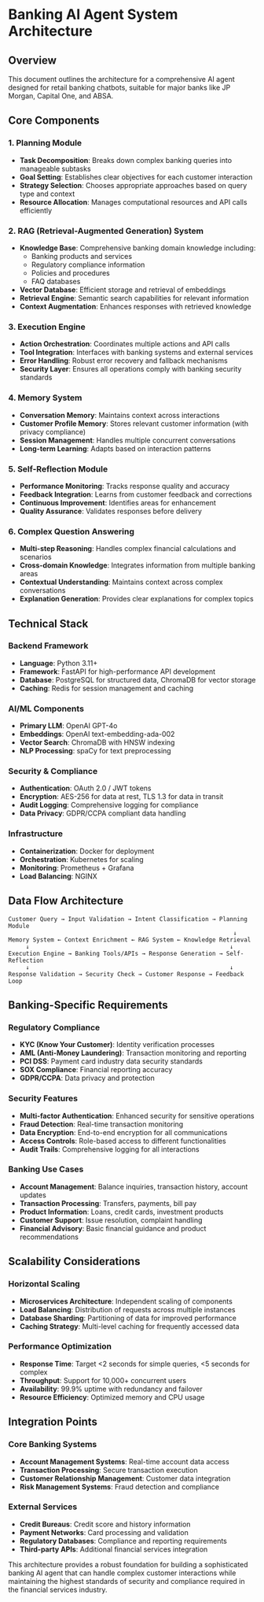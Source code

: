 # Banking AI Agent System Architecture

## Overview
This document outlines the architecture for a comprehensive AI agent designed for retail banking chatbots, suitable for major banks like JP Morgan, Capital One, and ABSA.

## Core Components

### 1. Planning Module
- **Task Decomposition**: Breaks down complex banking queries into manageable subtasks
- **Goal Setting**: Establishes clear objectives for each customer interaction
- **Strategy Selection**: Chooses appropriate approaches based on query type and context
- **Resource Allocation**: Manages computational resources and API calls efficiently

### 2. RAG (Retrieval-Augmented Generation) System
- **Knowledge Base**: Comprehensive banking domain knowledge including:
  - Banking products and services
  - Regulatory compliance information
  - Policies and procedures
  - FAQ databases
- **Vector Database**: Efficient storage and retrieval of embeddings
- **Retrieval Engine**: Semantic search capabilities for relevant information
- **Context Augmentation**: Enhances responses with retrieved knowledge

### 3. Execution Engine
- **Action Orchestration**: Coordinates multiple actions and API calls
- **Tool Integration**: Interfaces with banking systems and external services
- **Error Handling**: Robust error recovery and fallback mechanisms
- **Security Layer**: Ensures all operations comply with banking security standards

### 4. Memory System
- **Conversation Memory**: Maintains context across interactions
- **Customer Profile Memory**: Stores relevant customer information (with privacy compliance)
- **Session Management**: Handles multiple concurrent conversations
- **Long-term Learning**: Adapts based on interaction patterns

### 5. Self-Reflection Module
- **Performance Monitoring**: Tracks response quality and accuracy
- **Feedback Integration**: Learns from customer feedback and corrections
- **Continuous Improvement**: Identifies areas for enhancement
- **Quality Assurance**: Validates responses before delivery

### 6. Complex Question Answering
- **Multi-step Reasoning**: Handles complex financial calculations and scenarios
- **Cross-domain Knowledge**: Integrates information from multiple banking areas
- **Contextual Understanding**: Maintains context across complex conversations
- **Explanation Generation**: Provides clear explanations for complex topics

## Technical Stack

### Backend Framework
- **Language**: Python 3.11+
- **Framework**: FastAPI for high-performance API development
- **Database**: PostgreSQL for structured data, ChromaDB for vector storage
- **Caching**: Redis for session management and caching

### AI/ML Components
- **Primary LLM**: OpenAI GPT-4o
- **Embeddings**: OpenAI text-embedding-ada-002
- **Vector Search**: ChromaDB with HNSW indexing
- **NLP Processing**: spaCy for text preprocessing

### Security & Compliance
- **Authentication**: OAuth 2.0 / JWT tokens
- **Encryption**: AES-256 for data at rest, TLS 1.3 for data in transit
- **Audit Logging**: Comprehensive logging for compliance
- **Data Privacy**: GDPR/CCPA compliant data handling

### Infrastructure
- **Containerization**: Docker for deployment
- **Orchestration**: Kubernetes for scaling
- **Monitoring**: Prometheus + Grafana
- **Load Balancing**: NGINX

## Data Flow Architecture

```
Customer Query → Input Validation → Intent Classification → Planning Module
                                                                ↓
Memory System ← Context Enrichment ← RAG System ← Knowledge Retrieval
     ↓                                                         ↓
Execution Engine → Banking Tools/APIs → Response Generation → Self-Reflection
     ↓                                                         ↓
Response Validation → Security Check → Customer Response → Feedback Loop
```

## Banking-Specific Requirements

### Regulatory Compliance
- **KYC (Know Your Customer)**: Identity verification processes
- **AML (Anti-Money Laundering)**: Transaction monitoring and reporting
- **PCI DSS**: Payment card industry data security standards
- **SOX Compliance**: Financial reporting accuracy
- **GDPR/CCPA**: Data privacy and protection

### Security Features
- **Multi-factor Authentication**: Enhanced security for sensitive operations
- **Fraud Detection**: Real-time transaction monitoring
- **Data Encryption**: End-to-end encryption for all communications
- **Access Controls**: Role-based access to different functionalities
- **Audit Trails**: Comprehensive logging for all interactions

### Banking Use Cases
- **Account Management**: Balance inquiries, transaction history, account updates
- **Transaction Processing**: Transfers, payments, bill pay
- **Product Information**: Loans, credit cards, investment products
- **Customer Support**: Issue resolution, complaint handling
- **Financial Advisory**: Basic financial guidance and product recommendations

## Scalability Considerations

### Horizontal Scaling
- **Microservices Architecture**: Independent scaling of components
- **Load Balancing**: Distribution of requests across multiple instances
- **Database Sharding**: Partitioning of data for improved performance
- **Caching Strategy**: Multi-level caching for frequently accessed data

### Performance Optimization
- **Response Time**: Target <2 seconds for simple queries, <5 seconds for complex
- **Throughput**: Support for 10,000+ concurrent users
- **Availability**: 99.9% uptime with redundancy and failover
- **Resource Efficiency**: Optimized memory and CPU usage

## Integration Points

### Core Banking Systems
- **Account Management Systems**: Real-time account data access
- **Transaction Processing**: Secure transaction execution
- **Customer Relationship Management**: Customer data integration
- **Risk Management Systems**: Fraud detection and compliance

### External Services
- **Credit Bureaus**: Credit score and history information
- **Payment Networks**: Card processing and validation
- **Regulatory Databases**: Compliance and reporting requirements
- **Third-party APIs**: Additional financial services integration

This architecture provides a robust foundation for building a sophisticated banking AI agent that can handle complex customer interactions while maintaining the highest standards of security and compliance required in the financial services industry.

